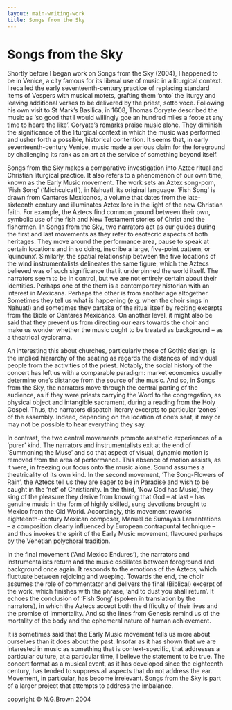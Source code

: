 ```yaml
---
layout: main-writing-work
title: Songs from the Sky
---
```


# Songs from the Sky

Shortly before I began work on Songs from the Sky (2004), I happened to be in Venice, a city famous for its liberal use of music in a liturgical context. I recalled the early seventeenth-century practice of replacing standard items of Vespers with musical motets, grafting them ‘onto’ the liturgy and leaving additional verses to be delivered by the priest, sotto voce. Following his own visit to St Mark’s Basilica, in 1608, Thomas Coryate described the music as ‘so good that I would willingly goe an hundred miles a foote at any time to heare the like’. Coryate’s remarks praise music alone. They diminish the significance of the liturgical context in which the music was performed and usher forth a possible, historical contention. It seems that, in early seventeenth-century Venice, music made a serious claim for the foreground by challenging its rank as an art at the service of something beyond itself.

Songs from the Sky makes a comparative investigation into Aztec ritual and Christian liturgical practice. It also refers to a phenomenon of our own time, known as the Early Music movement. The work sets an Aztex song-pom, ‘Fish Song’ (‘Michcuicatl’), in Nahuatl, its original language. ‘Fish Song’ is drawn from Cantares Mexicanos, a volume that dates from the late-sixteenth century and illuminates Aztex lore in the light of the new Christian faith. For example, the Aztecs find common ground between their own, symbolic use of the fish and New Testament stories of Christ and the fishermen. In Songs from the Sky, two narrators act as our guides during the first and last movements as they refer to esotecric aspects of both heritages. They move around the performance area, pause to speak at certain locations and in so doing, inscribe a large, five-point pattern, or ‘quincunx’. Similarly, the spatial relationship between the five locations of the wind instrumentalists delineates the same figure, which the Aztecs believed was of such significance that it underpinned the world itself. The narrators seem to be in control, but we are not entirely certain about their identities. Perhaps one of the them is a contemporary historian with an interest in Mexicana. Perhaps the other is from another age altogether. Sometimes they tell us what is happening (e.g. when the choir sings in Nahuatl) and sometimes they partake of the ritual itself by reciting excerpts from the Bible or Cantares Mexicanos. On another level, it might also be said that they prevent us from directing our ears towards the choir and make us wonder whether the music ought to be treated as background – as a theatrical cyclorama.

An interesting this about churches, particularly those of Gothic design, is the implied hierarchy of the seating as regards the distances of individual people from the activities of the priest. Notably, the social history of the concert has left us with a comparable paradigm: market economics usually determine one’s distance from the source of the music. And so, in Songs from the Sky, the narrators move through the central parting of the audience, as if they were priests carrying the Word to the congregation, as physical object and intangible sacrament, during a reading from the Holy Gospel. Thus, the narrators dispatch literary excerpts to particular ‘zones’ of the assembly. Indeed, depending on the location of one’s seat, it may or may not be possible to hear everything they say.

In contrast, the two central movements promote aesthetic experiences of a ‘purer’ kind. The narrators and instrumentalists exit at the end of ‘Summoning the Muse’ and so that aspect of visual, dynamic motion is removed from the area of performance. This absence of motion assists, as it were, in freezing our focus onto the music alone. Sound assumes a theatricality of its own kind. In the second movement, ‘The Song-Flowers of Rain’, the Aztecs tell us they are eager to be in Paradise and wish to be caught in the ‘net’ of Christianity. In the third, ‘Now God has Music’, they sing of the pleasure they derive from knowing that God – at last – has genuine music in the form of highly skilled, sung devotions brought to Mexico from the Old World. Accordingly, this movement reworks eighteenth-century Mexican composer, Manuel de Sumaya’s Lamentations – a composition clearly influenced by European contrapuntal technique – and thus invokes the spirit of the Early Music movement, flavoured perhaps by the Venetian polychoral tradition.

In the final movement (‘And Mexico Endures’), the narrators and instrumentalists return and the music oscillates between foreground and background once again. It responds to the emotions of the Aztecs, which fluctuate between rejoicing and weeping. Towards the end, the choir assumes the role of commentator and delivers the final (Biblical) excerpt of the work, which finishes with the phrase, ‘and to dust you shall return’. It echoes the conclusion of ‘Fish Song’ (spoken in translation by the narrators), in which the Aztecs accept both the difficulty of their lives and the promise of immortality. And so the lines from Genesis remind us of the mortality of the body and the ephemeral nature of human achievement.

It is sometimes said that the Early Music movement tells us more about ourselves than it does about the past. Insofar as it has shown that we are interested in music as something that is context-specific, that addresses a particular culture, at a particular time, I believe the statement to be true. The concert format as a musical event, as it has developed since the eighteenth century, has tended to suppress all aspects that do not address the ear. Movement, in particular, has become irrelevant. Songs from the Sky is part of a larger project that attempts to address the imbalance.

copyright © N.G.Brown 2004

